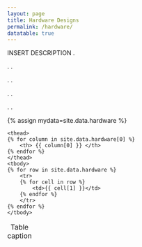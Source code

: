 ```yaml
---
layout: page
title: Hardware Designs
permalink: /hardware/
datatable: true
---
```


<script type="text/javascript" src="https://cdnjs.cloudflare.com/ajax/libs/jquery/1.12.4/jquery.min.js"></script>
<script type="text/javascript" src="js.min/bootstrap-table.min.js"></script>
<script type="text/javascript" src="js.min/Chart.bundle.min.js"></script>
<script type="text/javascript" src="js.min/datatable.min.js"></script>
<link rel="stylesheet" href="css.min/bootstrap-table.min.css">
<link rel="stylesheet" href="css.min/datatable.min.css">

INSERT DESCRIPTION
.

.
.

.
.

.
.

.
.


{% assign mydata=site.data.hardware %}

<table class="table database"
       data-id-field="Authors"
       data-sort-name="PQC Type"
       data-sort-order="desc"
       data-show-chart="false"
       data-pagination="false"
       data-show-pagination-switch="false">
    <caption>Table caption</caption>

    <thead>
    {% for column in site.data.hardware[0] %}
        <th> {{ column[0] }} </th>
    {% endfor %}
    </thead>
    <tbody>
    {% for row in site.data.hardware %}
        <tr>
        {% for cell in row %}
            <td>{{ cell[1] }}</td>
        {% endfor %}
        </tr>
    {% endfor %}
    </tbody>
</table>
